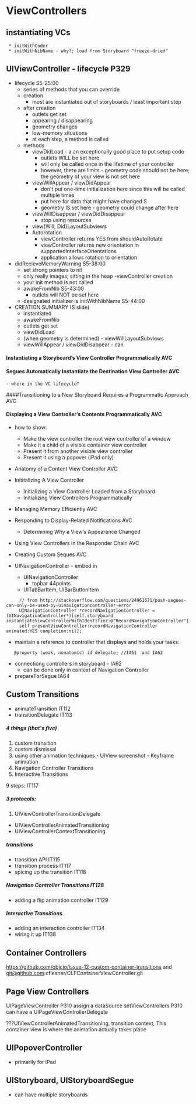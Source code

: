 




# ViewControllers

## instantiating VCs

     * initWithCoder
     * initWithNibName - why?; load from Storyboard "freeze-dried"

## UIViewController - lifecycle P329
  - lifecycle S5-25:00
     - series of methods that you can override 
     - creation
       - most are instantiated out of storyboards / least important step
     - after creation
       - outlets get set 
       - appearing / disappearing 
       - geometry changes
       - low-memory situations
       - at each step, a method is called
     - methods
       - viewDidLoad - a an exceptionally good place to put setup code
          - outlets WILL be set here     
          - will only be called once in the lifetime of your controller
          - however, there are limits - geometry code should not be here; the geometry of your view is not set here
       - viewWillAppear  / viewDidAppear
         - don't put one-time initialization here since this will be called multiple times
         - put here for data that might have changed S
         - geometry IS set here - geometry could change after here
       - viewWillDisappear / viewDidDisappear
         - stop using resources     
       - view{Will, Did}LayoutSubviews  
       - Autorotation
         - viewController returns YES from shouldAutoRotate
         - viewController returns new orientation in supportedInterfaceOrientations
         - application allows rotation to orientation
  - didRecieveMemoryWarning S5-38:00
    - set strong pointers to nil 
    - only really images; sitting in the heap
  -viewController creation
    - your init method is not called
    - awakeFromNib S5-43:00
       - outlets will NOT be set here
    - designated initializer is initWithNibName S5-44:00             
  - CREATION SUMMARY (S slide)
     - instantiated
     - awakeFromNib
     - outlets get set
     - viewDidLoad
     - (when geometry is determined) - viewWillLayoutSubviews
     - viewWillAppear / viewDidDisappear - can 
         
#### Instantiating a Storyboard’s View Controller Programmatically AVC
#### Segues Automatically Instantiate the Destination View Controller AVC
    - where in the VC lifecycle?
####Transitioning to a New Storyboard Requires a Programmatic Approach AVC
#### Displaying a View Controller’s Contents Programmatically AVC
  - how to show:
    - Make the view controller the root view controller of a window
    - Make it a child of a visible container view controller
    - Present it from another visible view controller
    - Present it using a popover (iPad only)
  - Anatomy of a Content View Controller AVC
  - Inititalizing A View Controller
    - Initializing a View Controller Loaded from a Storyboard  
    - Initializing View Controllers Programmatically
  - Managing Memory Efficiently AVC
  - Responding to Display-Related Notifications AVC
    - Determining Why a View’s Appearance Changed
  - Using View Controllers in the Responder Chain AVC  
  - Creating Custom Seques AVC
             
- UINavigationController - embed in
  - UINavigationController
    - topbar 44points
  - UITabBarItem, UIBarButtonItem
     
```
     // from http://stackoverflow.com/questions/24961671/push-segues-can-only-be-used-by-uinavigationcontroller-error
     UINavigationController *recordNavigationController = (UINavigationController*)[self.storyboard instantiateViewControllerWithIdentifier:@"RecordNavigationController"];
     self presentViewController:recordNavigationController animated:YES completion:nil];
```

- maintain a reference to controller that displays and holds your tasks:

```
   @property (weak, nonatomic) id delegate; //IA61  and IA62
```   
   * connectiong controllers in storyboard - IA62
     - can be done only in context of Navigation Controller
   * prepareForSegue IA64  


## Custom Transitions
   - animateTransition IT112
   - transitionDelegate IT113

##### 4 things (that's five)
  1. custom transition
  2. custom dismissal
  3. using other animation techniques
    - UIView screenshot
    - Keyframe animation
  4. Navigation Controller Transitions
  5. Interactive Transitions

  9 steps: IT117

##### 3 protocols:
  1. UIViewControllerTransitionDelegate
  - UIViewControllerAnimatedTransitioning
  - UIViewControllerContextTransitioning


##### transitions
  - transition API IT115
  - transition process IT117
  - spicing up the transition IT118

##### Navigation Controller Transitions IT128
  - adding a flip animation controller IT129
   
##### Interactive Transitions
   - adding an interaction controller IT134
   - wiring it up IT138 

## Container Controllers
  https://github.com/objcio/issue-12-custom-container-transitions
  and 
  git@github.com:cflesner/CLFContainerViewController.git
  
## Page View Controllers
UIPageViewController P310 
assign a dataSource 
setViewControllers P310
can have a UIPageViewControllerDelegate


???UIViewControllerAnimatedTransitioning,  transition context, This container view is where the animation actually takes place

## UIPopoverController
  - primarily for iPad
  
## UIStoryboard, UIStoryboardSegue
   - can have multiple storyboards

   

